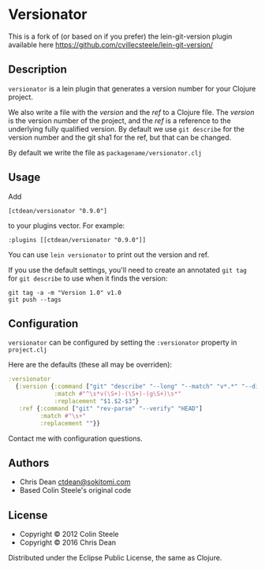 # Versionator

This is a fork of (or based on if you prefer) the lein-git-version
plugin available here https://github.com/cvillecsteele/lein-git-version/

## Description

`versionator` is a lein plugin that generates a version number for
your Clojure project.

We also write a file with the _version_ and the _ref_ to a Clojure
file.  The _version_ is the version number of the project, and the
_ref_ is a reference to the underlying fully qualified version.  By
default we use `git describe` for the version number and the git sha1
for the ref, but that can be changed.

By default we write the file as `packagename/versionator.clj`

## Usage

Add

    [ctdean/versionator "0.9.0"]

to your plugins vector.  For example:

    :plugins [[ctdean/versionator "0.9.0"]]

You can use `lein versionator` to print out the version and ref.

If you use the default settings, you'll need to create an annotated
`git tag` for `git describe` to use when it finds the version:

    git tag -a -m "Version 1.0" v1.0
    git push --tags

## Configuration

`versionator` can be configured by setting the `:versionator` property
in `project.clj`

Here are the defaults (these all may be overriden):

```clojure
:versionator
  {:version {:command ["git" "describe" "--long" "--match" "v*.*" "--dirty=-**DIRTY**"]
             :match #"^\s*v(\S+)-(\S+)-(g\S+)\s*"
             :replacement "$1.$2-$3"}
   :ref {:command ["git" "rev-parse" "--verify" "HEAD"]
         :match #"\s+"
         :replacement ""}}
```

Contact me with configuration questions.

## Authors

- Chris Dean <ctdean@sokitomi.com>
- Based Colin Steele's original code

## License

- Copyright © 2012 Colin Steele
- Copyright © 2016 Chris Dean

Distributed under the Eclipse Public License, the same as Clojure.
